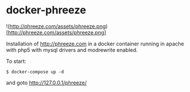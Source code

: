 # docker-phreeze

!(http://phreeze.com/assets/phreeze.png)[http://phreeze.com/assets/phreeze.png]

Installation of http://phreeze.com in a docker container running in apache with php5 with mysql drivers and modrewrite enabled.

To start:
```
$ docker-compose up -d
```
and goto http://127.0.0.1/phreeze/
